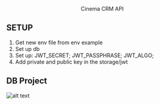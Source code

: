 <p align="center">Cinema CRM API</p>


## SETUP

1) Get new env file from env example
2) Set up db
3) Set up:
JWT_SECRET;
JWT_PASSPHRASE;
JWT_ALGO;
4) Add private and public key in the storage/jwt

## DB Project

![alt text](https://lh5.googleusercontent.com/vam9X3YXgP6qC8KKzNWalXyqZKTxlTaV5Wz86arChSu1StN1uSHrWPodr3MNq5pJlfG6CjoQAwi1tOXpL0Dt=w1920-h900-rw)



